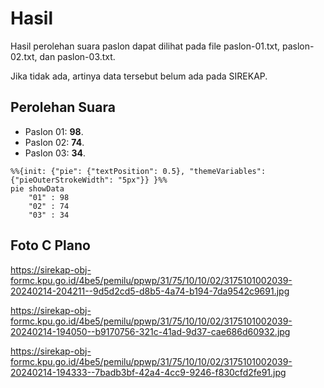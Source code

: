 # Hasil

Hasil perolehan suara paslon dapat dilihat pada file paslon-01.txt, paslon-02.txt, dan paslon-03.txt.

Jika tidak ada, artinya data tersebut belum ada pada SIREKAP.

## Perolehan Suara

 * Paslon 01: **98**.
 * Paslon 02: **74**.
 * Paslon 03: **34**.

```mermaid
%%{init: {"pie": {"textPosition": 0.5}, "themeVariables": {"pieOuterStrokeWidth": "5px"}} }%%
pie showData
    "01" : 98
    "02" : 74
    "03" : 34
```
## Foto C Plano

https://sirekap-obj-formc.kpu.go.id/4be5/pemilu/ppwp/31/75/10/10/02/3175101002039-20240214-204211--9d5d2cd5-d8b5-4a74-b194-7da9542c9691.jpg

https://sirekap-obj-formc.kpu.go.id/4be5/pemilu/ppwp/31/75/10/10/02/3175101002039-20240214-194050--b9170756-321c-41ad-9d37-cae686d60932.jpg

https://sirekap-obj-formc.kpu.go.id/4be5/pemilu/ppwp/31/75/10/10/02/3175101002039-20240214-194333--7badb3bf-42a4-4cc9-9246-f830cfd2fe91.jpg
